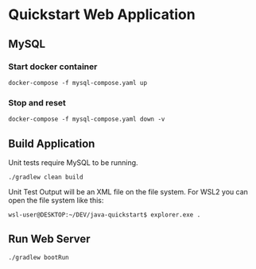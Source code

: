 # Quickstart Web Application


## MySQL
### Start docker container
```
docker-compose -f mysql-compose.yaml up
```

### Stop and reset
```
docker-compose -f mysql-compose.yaml down -v
```


## Build Application

Unit tests require MySQL to be running.

```
./gradlew clean build
```

Unit Test Output will be an XML file on the file system. For WSL2 you can open the file system like this:
```
wsl-user@DESKTOP:~/DEV/java-quickstart$ explorer.exe .
```

## Run Web Server
```
./gradlew bootRun
```
